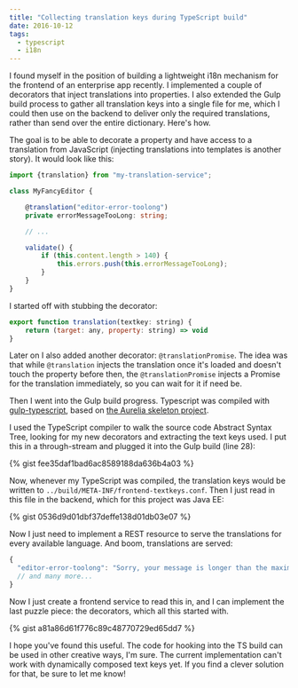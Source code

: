 ```yaml
---
title: "Collecting translation keys during TypeScript build"
date: 2016-10-12
tags:
  - typescript
  - i18n
---
```


I found myself in the position of building a lightweight i18n mechanism for the
frontend of an enterprise app recently. I implemented a couple of decorators
that inject translations into properties. I also extended the Gulp build process
to gather all translation keys into a single file for me, which I could then use
on the backend to deliver only the required translations, rather than send over
the entire dictionary. Here's how.

The goal is to be able to decorate a property and have access to a translation
from JavaScript (injecting translations into templates is another story). It
would look like this:

```ts
import {translation} from "my-translation-service";

class MyFancyEditor {

	@translation("editor-error-toolong")
	private errorMessageTooLong: string;

	// ...

	validate() {
		if (this.content.length > 140) {
			this.errors.push(this.errorMessageTooLong);
		}
	}
}
```

I started off with stubbing the decorator:

```js
export function translation(textkey: string) {
	return (target: any, property: string) => void
}
```

Later on I also added another decorator: `@translationPromise`. The idea was
that while `@translation` injects the translation once it's loaded and doesn't
touch the property before then, the `@translationPromise` injects a Promise for
the translation immediately, so you can wait for it if need be.

Then I went into the Gulp build progress. Typescript was compiled with
[gulp-typescript](https://www.npmjs.com/package/gulp-typescript), based on
[the Aurelia skeleton project](https://github.com/aurelia/skeleton-navigation/tree/master/skeleton-typescript).

I used the TypeScript compiler to walk the source code Abstract Syntax Tree,
looking for my new decorators and extracting the text keys used. I put this in
a through-stream and plugged it into the Gulp build (line 28):

{% gist fee35daf1bad6ac8589188da636b4a03 %}

Now, whenever my TypeScript was compiled, the translation keys would be written
to `../build/META-INF/frontend-textkeys.conf`. Then I just read in this file in the
backend, which for this project was Java EE:

{% gist 0536d9d01dbf37deffe138d01db03e07 %}

Now I just need to implement a REST resource to serve the translations for
every available language. And boom, translations are served:

```js
{
  "editor-error-toolong": "Sorry, your message is longer than the maximum 140 characters!",
  // and many more...
}
```

Now I just create a frontend service to read this in, and I can implement the
last puzzle piece: the decorators, which all this started with.

{% gist a81a86d61f776c89c48770729ed65dd7 %}

I hope you've found this useful. The code for hooking into the TS build can be
used in other creative ways, I'm sure. The current implementation can't work
with dynamically composed text keys yet. If you find a clever solution for that,
be sure to let me know!
